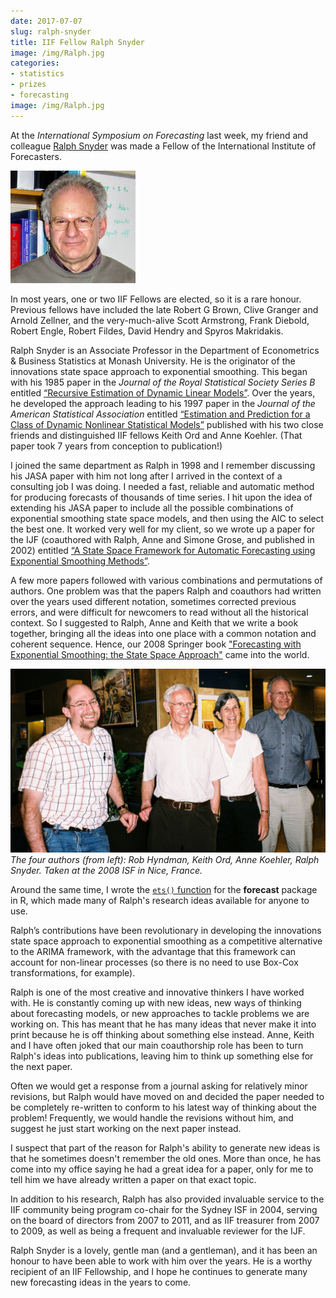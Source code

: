 ```yaml
---
date: 2017-07-07
slug: ralph-snyder
title: IIF Fellow Ralph Snyder
image: /img/Ralph.jpg
categories:
- statistics
- prizes
- forecasting
image: /img/Ralph.jpg
---
```



At the *International Symposium on Forecasting* last week, my friend and colleague [Ralph Snyder](https://scholar.google.com/citations?user=Kc3oiaMAAAAJ&hl=en) was made a Fellow of the International Institute of Forecasters.

<img src="/img/Ralph.jpg" width=200>


In most years, one or two IIF Fellows are elected, so it is a rare honour. Previous fellows have included the late Robert G Brown, Clive Granger and Arnold Zellner, and the very-much-alive Scott Armstrong, Frank Diebold, Robert Engle, Robert Fildes, David Hendry and Spyros Makridakis.

Ralph Snyder is an Associate Professor in the Department of Econometrics & Business Statistics at Monash University. He is the originator of the innovations state space approach to exponential smoothing. This began with his 1985 paper in the *Journal of the Royal Statistical Society Series B*  entitled [“Recursive Estimation of Dynamic Linear Models”](http://www.jstor.org/stable/2345570). Over the years, he developed the approach leading to his 1997 paper in the *Journal of the American Statistical Association* entitled [“Estimation and Prediction for a Class of Dynamic Nonlinear Statistical Models”](http://dx.doi.org/10.1080/01621459.1997.10473684) published with his two close friends and distinguished IIF fellows Keith Ord and Anne Koehler. (That paper took 7 years from conception to publication!)

I joined the same department as Ralph in 1998 and I remember discussing his JASA paper with him not long after I arrived in the context of a consulting job I was doing. I needed a fast, reliable and automatic method for producing forecasts of thousands of time series. I hit upon the idea of extending his JASA paper to include all the possible combinations of exponential smoothing state space models, and then using the AIC to select the best one. It worked very well for my client, so we wrote up a paper for the IJF (coauthored with Ralph, Anne and Simone Grose, and published in 2002)  entitled [“A State Space Framework for Automatic Forecasting using Exponential Smoothing Methods”](/publications/hksg/).

A few more papers followed with various combinations and permutations of authors. One problem was that the papers Ralph and coauthors had written over the years used different notation, sometimes corrected previous errors, and were difficult for newcomers to read without all the historical context. So I suggested to Ralph, Anne and Keith that we write a book together, bringing all the ideas into one place with a common notation and coherent sequence. Hence, our 2008 Springer book ["Forecasting with Exponential Smoothing: the State Space Approach"](http://exponentialsmoothing.net) came into the world.

![The four authors](/img/HOKS.jpg)
*The four authors (from left): Rob Hyndman, Keith Ord, Anne Koehler, Ralph Snyder. Taken at the 2008 ISF in Nice, France.*

Around the same time, I wrote the [`ets()` function](http://pkg.robjhyndman.com/forecast/reference/ets.html) for the **forecast** package in R, which made many of Ralph's research ideas available for anyone to use.

Ralph’s contributions have been revolutionary in developing the innovations state space approach to exponential smoothing as a competitive alternative to the ARIMA framework, with the advantage that this framework can account for non-linear processes (so there is no need to use Box-Cox transformations, for example).

Ralph is one of the most creative and innovative thinkers I have worked with. He is constantly coming up with new ideas, new ways of thinking about forecasting models, or new approaches to tackle problems we are working on. This has meant that he has many ideas that never make it into print because he is off thinking about something else instead. Anne, Keith and I have often joked that our main coauthorship role has been to turn Ralph's ideas into publications, leaving him to think up something else for the next paper.

Often we would get a response from a journal asking for relatively minor revisions, but Ralph would have moved on and decided the paper needed to be completely re-written to conform to his latest way of thinking about the problem! Frequently, we would handle the revisions without him, and suggest he just start working on the next paper instead.

I suspect that part of the reason for Ralph's ability to generate new ideas is that he sometimes doesn't remember the old ones. More than once, he has come into my office saying he had a great idea for a paper, only for me to tell him we have already written a paper on that exact topic.

In addition to his research, Ralph has also provided invaluable service to the IIF community being program co-chair for the Sydney ISF in 2004, serving on the board of directors from 2007 to 2011, and as IIF treasurer from 2007 to 2009, as well as being a frequent and invaluable reviewer for the IJF.

Ralph Snyder is a lovely, gentle man (and a gentleman), and it has been an honour to have been able to work with him over the years. He is a worthy recipient of an IIF Fellowship, and I hope he continues to generate many new forecasting ideas in the years to come.
